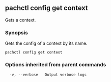 ## pachctl config get context

Gets a context.

### Synopsis


Gets the config of a context by its name.

```
pachctl config get context
```

### Options inherited from parent commands

```
  -v, --verbose   Output verbose logs
```

